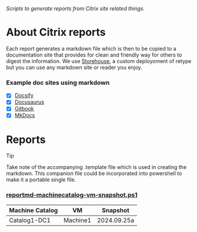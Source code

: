 _Scripts to generate reports from Citrix site related things._

# About Citrix reports

Each report generates a markdown file which is then to be copied to a documentation site that provides for clean and friendly way for others to digest the information. We use [Storehouse](https://github.com/virtualizebrief/collection/tree/main/retype), a custom deployoment of retype but you can use any markdown site or reader you enjoy.

### Example doc sites using markdown

- [x] [Docsify](https://docsify.org)
- [x] [Docusaurus](https://docusaurus.io/)
- [x] [Gitbook](https://gitbook.com)
- [x] [MkDocs](https://mkdocs.org)

# Reports

> [!TIP]
> Take note of the accompanying .template file which is used in creating the markdown. This companion file could be incorporated into powershell to make it a portable single file.

### [reportmd-machinecatalog-vm-snapshot.ps1](reportmd-machinecatalog-vm-snapshot.ps1)

| Machine Catalog | VM | Snapshot |
| --- | --- | --- |
|Catalog1-DC1 | Machine1 | 2024.09.25a |
